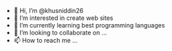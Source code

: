 - 👋 Hi, I’m @khusniddin26
- 👀 I’m interested in create web sites
- 🌱 I’m currently learning best programming languages
- 💞️ I’m looking to collaborate on ...
- 📫 How to reach me ...

<!---
khusniddin26/khusniddin26 is a ✨ special ✨ repository because its `README.md` (this file) appears on your GitHub profile.
You can click the Preview link to take a look at your changes.
--->
